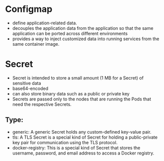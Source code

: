 # Configmap

   - define application-related data.
   - decouples the application data from the application so that the same application can be ported across different environments
   - provides a way to inject customized data into running services from the same container image.

# Secret

   - Secret is intended to store a small amount (1 MB for a Secret) of sensitive data
   - base64-encoded
   - can also store binary data such as a public or private key
   - Secrets are passed only to the nodes that are running the Pods that need the respective Secrets.

## Type:

   - generic: A generic Secret holds any custom-defined key-value pair.
   - tls: A TLS Secret is a special kind of Secret for holding a public-private key pair for communication using the TLS protocol.
   - docker-registry: This is a special kind of Secret that stores the username, password, and email address to access a Docker registry.
